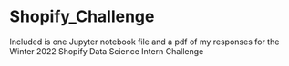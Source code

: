# Shopify_Challenge

Included is one Jupyter notebook file and a pdf of my responses for the Winter 2022 Shopify Data Science Intern Challenge
